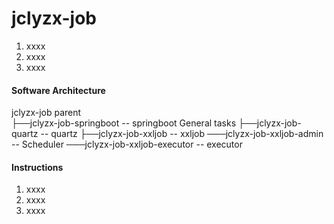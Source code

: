 # jclyzx-job

1.  xxxx
2.  xxxx
3.  xxxx

#### Software Architecture
jclyzx-job  parent   
├──jclyzx-job-springboot  -- springboot General tasks
├──jclyzx-job-quartz  -- quartz
├──jclyzx-job-xxljob  -- xxljob
   ───jclyzx-job-xxljob-admin  -- Scheduler
   ───jclyzx-job-xxljob-executor  -- executor


#### Instructions

1.  xxxx
2.  xxxx
3.  xxxx


